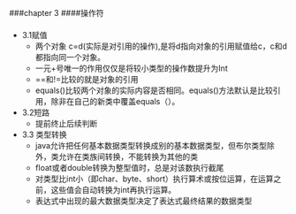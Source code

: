 ###chapter 3
####操作符
####
+ 3.1赋值
	* 两个对象 c=d(实际是对引用的操作),是将d指向对象的引用赋值给c，c和d都指向同一个对象。
	* 一元+号唯一的作用仅仅是将较小类型的操作数提升为Int
	* ==和!=比较的就是对象的引用
	* equals()比较两个对象的实际内容是否相同。equals()方法默认是比较引用，除非在自己的新类中覆盖equals（）。
+ 3.2短路
	* 提前终止后续判断
+ 3.3 类型转换
	* java允许把任何基本数据类型转换成别的基本数据类型，但布尔类型除外，类允许在类族间转换，不能转换为其他的类
	* float或者double转换为整型值时，总是对该数执行截尾
	* 对类型比int小（即char、byte、short）执行算术或按位运算，在运算之前，这些值会自动转换为int再执行运算。
	* 表达式中出现的最大数据类型决定了表达式最终结果的数据类型